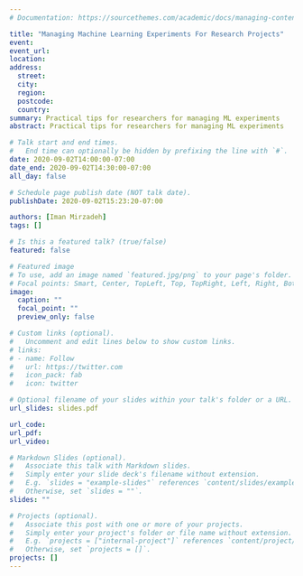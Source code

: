 ```yaml
---
# Documentation: https://sourcethemes.com/academic/docs/managing-content/

title: "Managing Machine Learning Experiments For Research Projects"
event:
event_url:
location:
address:
  street:
  city:
  region:
  postcode:
  country:
summary: Practical tips for researchers for managing ML experiments
abstract: Practical tips for researchers for managing ML experiments

# Talk start and end times.
#   End time can optionally be hidden by prefixing the line with `#`.
date: 2020-09-02T14:00:00-07:00
date_end: 2020-09-02T14:30:00-07:00
all_day: false

# Schedule page publish date (NOT talk date).
publishDate: 2020-09-02T15:23:20-07:00

authors: [Iman Mirzadeh]
tags: []

# Is this a featured talk? (true/false)
featured: false

# Featured image
# To use, add an image named `featured.jpg/png` to your page's folder. 
# Focal points: Smart, Center, TopLeft, Top, TopRight, Left, Right, BottomLeft, Bottom, BottomRight.
image:
  caption: ""
  focal_point: ""
  preview_only: false

# Custom links (optional).
#   Uncomment and edit lines below to show custom links.
# links:
# - name: Follow
#   url: https://twitter.com
#   icon_pack: fab
#   icon: twitter

# Optional filename of your slides within your talk's folder or a URL.
url_slides: slides.pdf

url_code:
url_pdf:
url_video:

# Markdown Slides (optional).
#   Associate this talk with Markdown slides.
#   Simply enter your slide deck's filename without extension.
#   E.g. `slides = "example-slides"` references `content/slides/example-slides.md`.
#   Otherwise, set `slides = ""`.
slides: ""

# Projects (optional).
#   Associate this post with one or more of your projects.
#   Simply enter your project's folder or file name without extension.
#   E.g. `projects = ["internal-project"]` references `content/project/deep-learning/index.md`.
#   Otherwise, set `projects = []`.
projects: []
---
```

